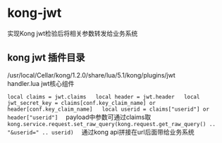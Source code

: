 # kong-jwt 
实现Kong jwt检验后将相关参数转发给业务系统   

## kong jwt 插件目录  
/usr/local/Cellar/kong/1.2.0/share/lua/5.1/kong/plugins/jwt  
handler.lua jwt核心组件  

``
  local claims = jwt.claims  
  local header = jwt.header  
  local jwt_secret_key = claims[conf.key_claim_name] or header[conf.key_claim_name]  
  local userid = claims["userid"] or header["userid"]  
``
payload中参数可通过claims取  
``
  kong.service.request.set_raw_query(kong.request.get_raw_query() .. "&userid=" .. userid)  
``
通过kong api拼接在url后面带给业务系统  
